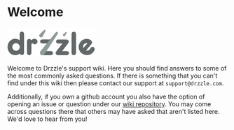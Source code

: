 # Welcome

<img src="./drzzle-logo.svg" alt="Drzzle Logo" width="200px"/>

Welcome to Drzzle's support wiki. Here you should find answers to some of the most commonly asked questions. If there is something that you can't find under this wiki then please contact our support at  ```support@drzzle.com```.

Additionally, if you own a github account you also have the option of opening an issue or question under our [wiki repository](https://github.com/drzzle-app/support-docs/issues). You may come across questions there that others may have asked that aren't listed here. We'd love to hear from you!
